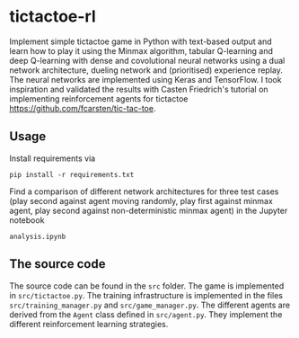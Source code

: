 # tictactoe-rl
Implement simple tictactoe game in Python with text-based output and learn how to play it using the Minmax algorithm, tabular Q-learning and deep Q-learning with dense and covolutional neural networks using a dual network architecture, dueling network and (prioritised) experience replay. The neural networks are implemented using Keras and TensorFlow. I took inspiration and validated the results with Casten Friedrich's tutorial on implementing reinforcement agents for tictactoe https://github.com/fcarsten/tic-tac-toe.

## Usage

Install requirements via

```
pip install -r requirements.txt
```

Find a comparison of different network architectures for three test cases (play second against agent moving randomly, play first against minmax agent, play second against non-deterministic minmax agent) in the Jupyter notebook

```
analysis.ipynb
```

## The source code
The source code can be found in the ```src``` folder. The game is implemented in ```src/tictactoe.py```. The training infrastructure is implemented in the files ```src/training_manager.py``` and ```src/game_manager.py```. The different agents are derived from the ```Agent``` class defined in ```src/agent.py```. They implement the different reinforcement learning strategies.